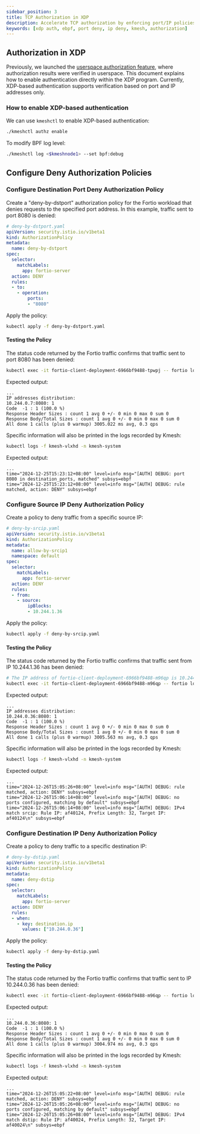 ```yaml
---
sidebar_position: 3
title: TCP Authorization in XDP
description: Accelerate TCP authorization by enforcing port/IP policies directly in XDP/eBPF.
keywords: [xdp auth, ebpf, port deny, ip deny, kmesh, authorization]
---
```


## Authorization in XDP

Previously, we launched the [userspace authorization feature](/docs/transpot-layer/tcp-authorization.md), where authorization results were verified in userspace. This document explains how to enable authentication directly within the XDP program. Currently, XDP-based authentication supports verification based on port and IP addresses only.

### How to enable XDP-based authentication

We can use `kmeshctl` to enable XDP-based authentication:

```bash
./kmeshctl authz enable
```

To modify BPF log level:

```bash
./kmeshctl log <$kmeshnode1> --set bpf:debug
```

## Configure Deny Authorization Policies

### Configure Destination Port Deny Authorization Policy

Create a "deny-by-dstport" authorization policy for the Fortio workload that denies requests to the specified port address. In this example, traffic sent to port 8080 is denied:

```yaml
# deny-by-dstport.yaml
apiVersion: security.istio.io/v1beta1
kind: AuthorizationPolicy
metadata:
  name: deny-by-dstport
spec:
  selector:
    matchLabels:
      app: fortio-server
  action: DENY
  rules:
  - to:
    - operation:
        ports:
        - "8080"
```

Apply the policy:

```bash
kubectl apply -f deny-by-dstport.yaml
```

#### Testing the Policy

The status code returned by the Fortio traffic confirms that traffic sent to port 8080 has been denied:

```bash
kubectl exec -it fortio-client-deployment-6966bf9488-tpwpj -- fortio load -c 1 -n 1 -qps 0 -jitter=true 10.244.0.7:8080
```

Expected output:

```text
...
IP addresses distribution:
10.244.0.7:8080: 1
Code  -1 : 1 (100.0 %)
Response Header Sizes : count 1 avg 0 +/- 0 min 0 max 0 sum 0
Response Body/Total Sizes : count 1 avg 0 +/- 0 min 0 max 0 sum 0
All done 1 calls (plus 0 warmup) 3005.022 ms avg, 0.3 qps
```

Specific information will also be printed in the logs recorded by Kmesh:

```bash
kubectl logs -f kmesh-vlxhd -n kmesh-system
```

Expected output:

```log
...
time="2024-12-25T15:23:12+08:00" level=info msg="[AUTH] DEBUG: port 8080 in destination_ports, matched" subsys=ebpf
time="2024-12-25T15:23:12+08:00" level=info msg="[AUTH] DEBUG: rule matched, action: DENY" subsys=ebpf
```

### Configure Source IP Deny Authorization Policy

Create a policy to deny traffic from a specific source IP:

```yaml
# deny-by-srcip.yaml
apiVersion: security.istio.io/v1beta1
kind: AuthorizationPolicy
metadata:
  name: allow-by-srcip1
  namespace: default
spec:
  selector:
    matchLabels:
      app: fortio-server
  action: DENY
  rules:
  - from:
    - source:
        ipBlocks:
        - 10.244.1.36
```

Apply the policy:

```bash
kubectl apply -f deny-by-srcip.yaml
```

#### Testing the Policy

The status code returned by the Fortio traffic confirms that traffic sent from IP 10.244.1.36 has been denied:

```bash
# The IP address of fortio-client-deployment-6966bf9488-m96qp is 10.244.1.36
kubectl exec -it fortio-client-deployment-6966bf9488-m96qp -- fortio load -c 1 -n 1 -qps 0 -jitter=true 10.244.0.36:8080
```

Expected output:

```text
...
IP addresses distribution:
10.244.0.36:8080: 1
Code  -1 : 1 (100.0 %)
Response Header Sizes : count 1 avg 0 +/- 0 min 0 max 0 sum 0
Response Body/Total Sizes : count 1 avg 0 +/- 0 min 0 max 0 sum 0
All done 1 calls (plus 0 warmup) 3005.563 ms avg, 0.3 qps
```

Specific information will also be printed in the logs recorded by Kmesh:

```bash
kubectl logs -f kmesh-vlxhd -n kmesh-system
```

Expected output:

```log
...
time="2024-12-26T15:05:26+08:00" level=info msg="[AUTH] DEBUG: rule matched, action: DENY" subsys=ebpf
time="2024-12-26T15:06:14+08:00" level=info msg="[AUTH] DEBUG: no ports configured, matching by default" subsys=ebpf
time="2024-12-26T15:06:14+08:00" level=info msg="[AUTH] DEBUG: IPv4 match srcip: Rule IP: af40124, Prefix Length: 32, Target IP: af40124\n" subsys=ebpf
```

### Configure Destination IP Deny Authorization Policy

Create a policy to deny traffic to a specific destination IP:

```yaml
# deny-by-dstip.yaml
apiVersion: security.istio.io/v1beta1
kind: AuthorizationPolicy
metadata:
  name: deny-dstip
spec:
  selector:
    matchLabels:
      app: fortio-server
  action: DENY
  rules:
  - when:
    - key: destination.ip
      values: ["10.244.0.36"]
```

Apply the policy:

```bash
kubectl apply -f deny-by-dstip.yaml
```

#### Testing the Policy

The status code returned by the Fortio traffic confirms that traffic sent to IP 10.244.0.36 has been denied:

```bash
kubectl exec -it fortio-client-deployment-6966bf9488-m96qp -- fortio load -c 1 -n 1 -qps 0 -jitter=true 10.244.0.36:8080
```

Expected output:

```text
...
10.244.0.36:8080: 1
Code  -1 : 1 (100.0 %)
Response Header Sizes : count 1 avg 0 +/- 0 min 0 max 0 sum 0
Response Body/Total Sizes : count 1 avg 0 +/- 0 min 0 max 0 sum 0
All done 1 calls (plus 0 warmup) 3004.974 ms avg, 0.3 qps
```

Specific information will also be printed in the logs recorded by Kmesh:

```bash
kubectl logs -f kmesh-vlxhd -n kmesh-system
```

Expected output:

```log
...
time="2024-12-26T15:05:22+08:00" level=info msg="[AUTH] DEBUG: rule matched, action: DENY" subsys=ebpf
time="2024-12-26T15:05:26+08:00" level=info msg="[AUTH] DEBUG: no ports configured, matching by default" subsys=ebpf
time="2024-12-26T15:05:26+08:00" level=info msg="[AUTH] DEBUG: IPv4 match dstip: Rule IP: af40024, Prefix Length: 32, Target IP: af40024\n" subsys=ebpf
```
